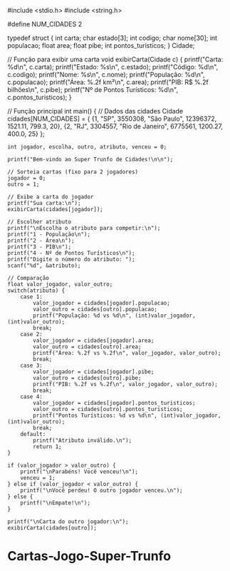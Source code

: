 #include <stdio.h>
#include <string.h>

#define NUM_CIDADES 2

typedef struct {
    int carta;
    char estado[3];
    int codigo;
    char nome[30];
    int populacao;
    float area;
    float pibe;
    int pontos_turisticos;
} Cidade;

// Função para exibir uma carta
void exibirCarta(Cidade c) {
    printf("Carta: %d\n", c.carta);
    printf("Estado: %s\n", c.estado);
    printf("Código: %d\n", c.codigo);
    printf("Nome: %s\n", c.nome);
    printf("População: %d\n", c.populacao);
    printf("Área: %.2f km²\n", c.area);
    printf("PIB: R$ %.2f bilhões\n", c.pibe);
    printf("Nº de Pontos Turísticos: %d\n", c.pontos_turisticos);
}

// Função principal
int main() {
    // Dados das cidades
    Cidade cidades[NUM_CIDADES] = {
        {1, "SP", 3550308, "São Paulo", 12396372, 1521.11, 799.3, 20},
        {2, "RJ", 3304557, "Rio de Janeiro", 6775561, 1200.27, 400.0, 25}
    };

    int jogador, escolha, outro, atributo, venceu = 0;

    printf("Bem-vindo ao Super Trunfo de Cidades!\n\n");

    // Sorteia cartas (fixo para 2 jogadores)
    jogador = 0;
    outro = 1;

    // Exibe a carta do jogador
    printf("Sua carta:\n");
    exibirCarta(cidades[jogador]);

    // Escolher atributo
    printf("\nEscolha o atributo para competir:\n");
    printf("1 - População\n");
    printf("2 - Área\n");
    printf("3 - PIB\n");
    printf("4 - Nº de Pontos Turísticos\n");
    printf("Digite o número do atributo: ");
    scanf("%d", &atributo);

    // Comparação
    float valor_jogador, valor_outro;
    switch(atributo) {
        case 1:
            valor_jogador = cidades[jogador].populacao;
            valor_outro = cidades[outro].populacao;
            printf("População: %d vs %d\n", (int)valor_jogador, (int)valor_outro);
            break;
        case 2:
            valor_jogador = cidades[jogador].area;
            valor_outro = cidades[outro].area;
            printf("Área: %.2f vs %.2f\n", valor_jogador, valor_outro);
            break;
        case 3:
            valor_jogador = cidades[jogador].pibe;
            valor_outro = cidades[outro].pibe;
            printf("PIB: %.2f vs %.2f\n", valor_jogador, valor_outro);
            break;
        case 4:
            valor_jogador = cidades[jogador].pontos_turisticos;
            valor_outro = cidades[outro].pontos_turisticos;
            printf("Pontos Turísticos: %d vs %d\n", (int)valor_jogador, (int)valor_outro);
            break;
        default:
            printf("Atributo inválido.\n");
            return 1;
    }

    if (valor_jogador > valor_outro) {
        printf("\nParabéns! Você venceu!\n");
        venceu = 1;
    } else if (valor_jogador < valor_outro) {
        printf("\nVocê perdeu! O outro jogador venceu.\n");
    } else {
        printf("\nEmpate!\n");
    }

    printf("\nCarta do outro jogador:\n");
    exibirCarta(cidades[outro]);
# Cartas-Jogo-Super-Trunfo